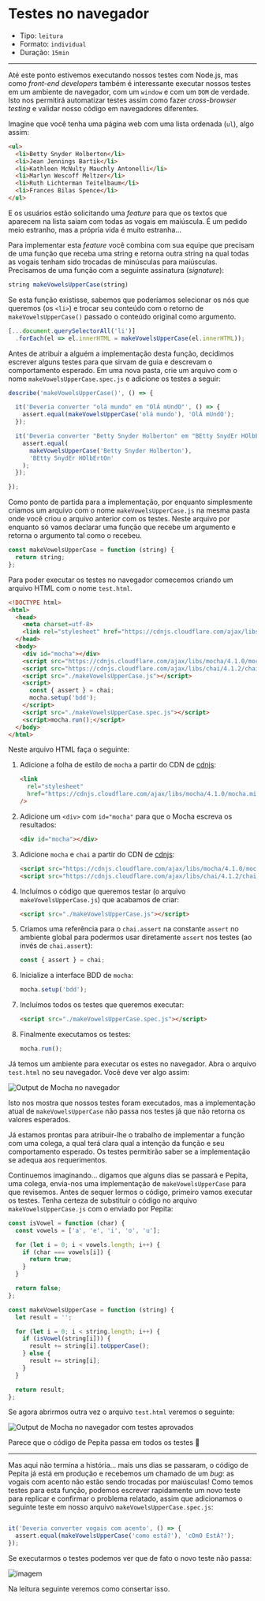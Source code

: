 # Testes no navegador

* Tipo: `leitura`
* Formato: `individual`
* Duração: `15min`

***

Até este ponto estivemos executando nossos testes com Node.js, mas como
*front-end developers* também é interessante executar nossos testes em um
ambiente de navegador, com um `window` e com um `DOM` de verdade. Isto nos
permitirá automatizar testes assim como fazer _cross-browser testing_ e validar
nosso código em navegadores diferentes.

Imagine que você tenha uma página web com uma lista ordenada (`ul`), algo assim:

```html
<ul>
  <li>Betty Snyder Holberton</li>
  <li>Jean Jennings Bartik</li>
  <li>Kathleen McNulty Mauchly Antonelli</li>
  <li>Marlyn Wescoff Meltzer</li>
  <li>Ruth Lichterman Teitelbaum</li>
  <li>Frances Bilas Spence</li>
</ul>
```

E os usuários estão solicitando uma _feature_ para que os textos que aparecem na
lista saiam com todas as vogais em maiúscula. É um pedido meio estranho, mas a
própria vida é muito estranha...

Para implementar esta _feature_ você combina com sua equipe que precisam de uma
função que receba uma string e retorna outra string na qual todas as vogais
tenham sido trocadas de minúsculas para maiúsculas. Precisamos de uma função com
a seguinte assinatura (_signature_):

```js
string makeVowelsUpperCase(string)
```

Se esta função existisse, sabemos que poderíamos selecionar os nós que queremos
(os `<li>`) e trocar seu conteúdo com o retorno de `makeVowelsUpperCase()`
passado o conteúdo original como argumento.

```js
[...document.querySelectorAll('li')]
  .forEach(el => el.innerHTML = makeVowelsUpperCase(el.innerHTML));
```

Antes de atribuir a alguém a implementação desta função, decidimos escrever
alguns testes para que sirvam de guia e descrevam o comportamento esperado. Em
uma nova pasta, crie um arquivo com o nome `makeVowelsUpperCase.spec.js` e
adicione os testes a seguir:

```js
describe('makeVowelsUpperCase()', () => {

  it('Deveria converter "olá mundo" em "OlÁ mUndO"', () => {
    assert.equal(makeVowelsUpperCase('olá mundo'), 'OlÁ mUndO');
  });

  it('Deveria converter "Betty Snyder Holberton" em "BEtty SnydEr HOlbErtOn"', () => {
    assert.equal(
      makeVowelsUpperCase('Betty Snyder Holberton'),
      'BEtty SnydEr HOlbErtOn'
    );
  });

});
```

Como ponto de partida para a implementação, por enquanto simplesmente criamos um
arquivo com o nome `makeVowelsUpperCase.js` na mesma pasta onde você criou o
arquivo anterior com os testes. Neste arquivo por enquanto só vamos declarar uma
função que recebe um argumento e retorna o argumento tal como o recebeu.

```js
const makeVowelsUpperCase = function (string) {
  return string;
};
```

Para poder executar os testes no navegador comecemos criando um arquivo HTML com
o nome `test.html`.

```html
<!DOCTYPE html>
<html>
  <head>
    <meta charset=utf-8>
    <link rel="stylesheet" href="https://cdnjs.cloudflare.com/ajax/libs/mocha/4.1.0/mocha.min.css" />
  </head>
  <body>
    <div id="mocha"></div>
    <script src="https://cdnjs.cloudflare.com/ajax/libs/mocha/4.1.0/mocha.min.js"></script>
    <script src="https://cdnjs.cloudflare.com/ajax/libs/chai/4.1.2/chai.min.js"></script>
    <script src="./makeVowelsUpperCase.js"></script>
    <script>
      const { assert } = chai;
      mocha.setup('bdd');
    </script>
    <script src="./makeVowelsUpperCase.spec.js"></script>
    <script>mocha.run();</script>
  </body>
</html>
```

Neste arquivo HTML faça o seguinte:

1. Adicione a folha de estilo de `mocha` a partir do CDN de
   [cdnjs](https://cdnjs.com/):

   ```html
   <link
     rel="stylesheet"
     href="https://cdnjs.cloudflare.com/ajax/libs/mocha/4.1.0/mocha.min.css"
   />
   ```
2. Adicione um `<div>` com `id="mocha"` para que o Mocha escreva os resultados:

   ```html
   <div id="mocha"></div>
   ```
3. Adicione `mocha` e `chai` a partir do CDN de [cdnjs](https://cdnjs.com/):
   ```html
   <script src="https://cdnjs.cloudflare.com/ajax/libs/mocha/4.1.0/mocha.min.js"></script>
   <script src="https://cdnjs.cloudflare.com/ajax/libs/chai/4.1.2/chai.min.js"></script>
   ```
4. Incluímos o código que queremos testar (o arquivo `makeVowelsUpperCase.js`)
   que acabamos de criar:

   ```html
   <script src="./makeVowelsUpperCase.js"></script>
   ```
5. Criamos uma referência para o `chai.assert` na constante `assert` no ambiente
   global para podermos usar diretamente `assert` nos testes (ao invés de
   `chai.assert`):

   ```js
   const { assert } = chai;
   ```
6. Inicialize a interface BDD de `mocha`:

   ```js
   mocha.setup('bdd');
   ```
7. Incluímos todos os testes que queremos executar:

   ```html
   <script src="./makeVowelsUpperCase.spec.js"></script>
   ```
8. Finalmente executamos os testes:
   ```js
   mocha.run();
   ```

Já temos um ambiente para executar os estes no navegador. Abra o arquivo
`test.html` no seu navegador. Você deve ver algo assim:

![Output de Mocha no
navegador](https://user-images.githubusercontent.com/110297/34898926-a840563a-f7c3-11e7-8872-c3f3a1f5339d.png)

Isto nos mostra que nossos testes foram executados, mas a implementação atual de
`makeVowelsUpperCase` não passa nos testes já que não retorna os valores
esperados.

Já estamos prontas para atribuir-lhe o trabalho de implementar a função com uma
colega, a qual terá clara qual a intenção da função e seu comportamento
esperado. Os testes permitirão saber se a implementação se adequa aos
requerimentos.

Continuemos imaginando... digamos que alguns dias se passará e Pepita, uma
colega, envia-nos uma implementação de `makeVowelsUpperCase` para que revisemos.
Antes de sequer lermos o código, primeiro vamos executar os testes. Tenha
certeza de substituir o código no arquivo `makeVowelsUpperCase.js` com o enviado
por Pepita:

```js
const isVowel = function (char) {
  const vowels = ['a', 'e', 'i', 'o', 'u'];

  for (let i = 0; i < vowels.length; i++) {
    if (char === vowels[i]) {
      return true;
    }
  }

  return false;
};

const makeVowelsUpperCase = function (string) {
  let result = '';

  for (let i = 0; i < string.length; i++) {
    if (isVowel(string[i])) {
      result += string[i].toUpperCase();
    } else {
      result += string[i];
    }
  }

  return result;
};
```

Se agora abrirmos outra vez o arquivo `test.html` veremos o seguinte:

![Output de Mocha no navegador com testes
aprovados](https://user-images.githubusercontent.com/110297/34899917-c8f6d402-f7c9-11e7-9e69-c00ed149d0e0.png)

Parece que o código de Pepita passa em todos os testes :tada:

***

Mas aqui não termina a história... mais uns dias se passaram, o código de Pepita
já está em produção e recebemos um chamado de um _bug_: as vogais com acento não
estão sendo trocadas por maiúsculas! Como temos testes para esta função, podemos
escrever rapidamente um novo teste para replicar e confirmar o problema
relatado, assim que adicionamos o seguinte teste em nosso arquivo
`makeVowelsUpperCase.spec.js`:

```js

it('Deveria converter vogais com acento', () => {
  assert.equal(makeVowelsUpperCase('como está?'), 'cOmO EstÁ?');
});
```

Se executarmos o testes podemos ver que de fato o novo teste não passa:

![imagem](https://user-images.githubusercontent.com/110297/34906409-37ba7ecc-f83b-11e7-9500-10b5d1b49842.png)

Na leitura seguinte veremos como consertar isso.
